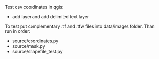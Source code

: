 Test csv coordinates in qgis:
- add layer and add delimited text layer

To test put complementary .tif and .tfw files into data/images folder. Than run in order:
- source/coordinates.py
- source/mask.py
- source/shapefile_test.py
